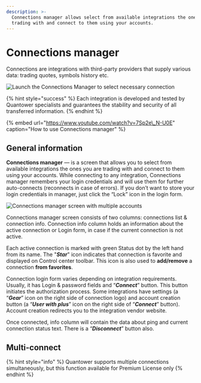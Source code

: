 ```yaml
---
description: >-
  Connections manager allows select from available integrations the ones you are
  trading with and connect to them using your accounts.
---
```


# Connections manager

Connections are integrations with third-party providers that supply various data: trading quotes, symbols history etc.

![Launch the Connections Manager to select necessary connection](../.gitbook/assets/connections-manager.png)

{% hint style="success" %}
Each integration is developed and tested by Quantower specialists and guarantees the stability and security of all transferred information.
{% endhint %}

{% embed url="https://www.youtube.com/watch?v=7Sp2e\_N-U0E" caption="How to use Connections manager" %}

## General information

**Connections manager** — is a screen that allows you to select from available integrations the ones you are trading with and connect to them using your accounts. While connecting to any integration, Connections manager remembers your login credentials and will use them for further auto-connects \(reconnects in case of errors\). If you don’t want to store your login credentials in manager, just click the “Lock” icon in the login form.

![Connections manager screen with multiple accounts](../.gitbook/assets/multiple-accounts.gif)

Connections manager screen consists of two columns: connections list & connection info. Connection info column holds an information about the active connection or Login form, in case if the current connection is not active.

Each active connection is marked with green Status dot by the left hand from its name. The "_**Star**_" icon indicates that connection is favorite and displayed on Control center toolbar. This icon is also used to **add/remove** a connection **from favorites**.

Connection login form varies depending on integration requirements. Usually, it has Login & password fields and “_**Connect**_” button. This button initiates the authorization process. Some integrations have settings \(a “_**Gear**_” icon on the right side of connection logo\) and account creation button \(a “_**User with plus**_” icon on the right side of “_**Connect**_” button\). Account creation redirects you to the integration vendor website.

Once connected, info column will contain the data about ping and current connection status text. There is a “_**Disconnect**_” button also.

## Multi-connect

{% hint style="info" %}
Quantower supports multiple connections simultaneously, but this function available for Premium License only
{% endhint %}


